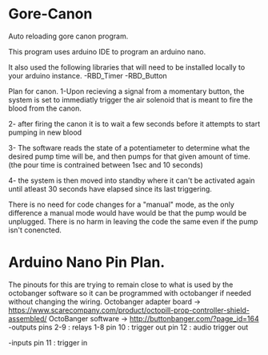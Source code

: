 # Gore-Canon
Auto reloading gore canon program.

This program uses arduino IDE to program an arduino nano.

It also used the following libraries that will need to be installed locally to your arduino instance.
-RBD_Timer
-RBD_Button


Plan for canon.
1-Upon recieving a signal from a momentary button, the system is set to immediatly trigger the air solenoid that is meant to fire the blood from the canon.

2- after firing the canon it is to wait a few seconds before it attempts to start pumping in new blood

3- The software reads the state of a potentiameter to determine what the desired pump time will be, and then pumps for that given amount of time.
  (the pour time is contrained between 1sec and 10 seconds)
  
4- the system is then moved into standby where it can't be activated again until atleast 30 seconds have elapsed since its last triggering.

There is no need for code changes for a "manual" mode, as the only difference a manual mode would have would be that the pump would be unplugged.
There is no harm in leaving the code the same even if the pump isn't conencted.



# Arduino Nano Pin Plan.
The pinouts for this are trying to remain close to what is used by the octobanger software so it can be programmed with octobanger if needed without changing the wiring.
Octobanger adapter board -> https://www.scarecompany.com/product/octopill-prop-controller-shield-assembled/
OctoBanger software -> http://buttonbanger.com/?page_id=164
-outputs 
pins 2-9 : relays 1-8
pin 10 : trigger out
pin 12 : audio trigger out

-inputs
pin 11 : trigger in
